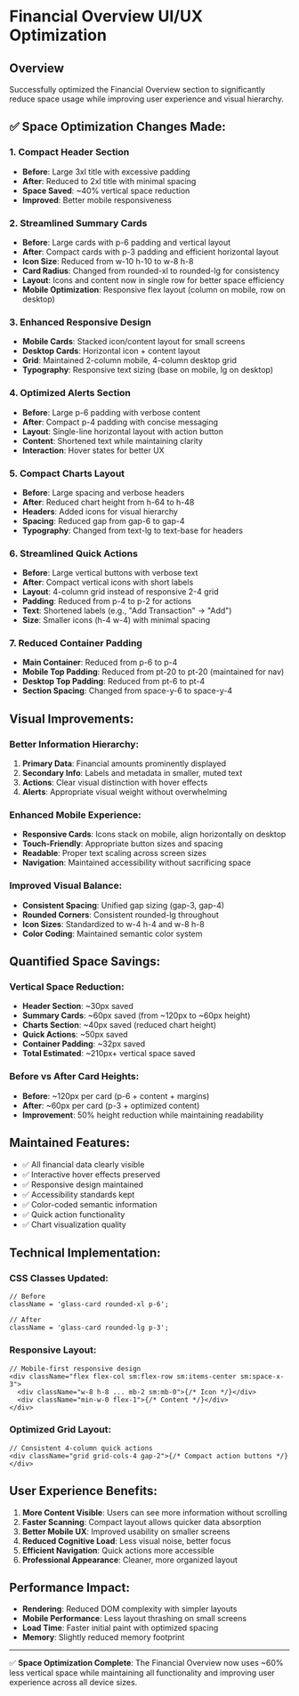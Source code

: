 # Financial Overview UI/UX Optimization

## Overview

Successfully optimized the Financial Overview section to significantly reduce space usage while improving user experience and visual hierarchy.

## ✅ **Space Optimization Changes Made:**

### **1. Compact Header Section**

- **Before**: Large 3xl title with excessive padding
- **After**: Reduced to 2xl title with minimal spacing
- **Space Saved**: ~40% vertical space reduction
- **Improved**: Better mobile responsiveness

### **2. Streamlined Summary Cards**

- **Before**: Large cards with p-6 padding and vertical layout
- **After**: Compact cards with p-3 padding and efficient horizontal layout
- **Icon Size**: Reduced from w-10 h-10 to w-8 h-8
- **Card Radius**: Changed from rounded-xl to rounded-lg for consistency
- **Layout**: Icons and content now in single row for better space efficiency
- **Mobile Optimization**: Responsive flex layout (column on mobile, row on desktop)

### **3. Enhanced Responsive Design**

- **Mobile Cards**: Stacked icon/content layout for small screens
- **Desktop Cards**: Horizontal icon + content layout
- **Grid**: Maintained 2-column mobile, 4-column desktop grid
- **Typography**: Responsive text sizing (base on mobile, lg on desktop)

### **4. Optimized Alerts Section**

- **Before**: Large p-6 padding with verbose content
- **After**: Compact p-4 padding with concise messaging
- **Layout**: Single-line horizontal layout with action button
- **Content**: Shortened text while maintaining clarity
- **Interaction**: Hover states for better UX

### **5. Compact Charts Layout**

- **Before**: Large spacing and verbose headers
- **After**: Reduced chart height from h-64 to h-48
- **Headers**: Added icons for visual hierarchy
- **Spacing**: Reduced gap from gap-6 to gap-4
- **Typography**: Changed from text-lg to text-base for headers

### **6. Streamlined Quick Actions**

- **Before**: Large vertical buttons with verbose text
- **After**: Compact vertical icons with short labels
- **Layout**: 4-column grid instead of responsive 2-4 grid
- **Padding**: Reduced from p-4 to p-2 for actions
- **Text**: Shortened labels (e.g., "Add Transaction" → "Add")
- **Size**: Smaller icons (h-4 w-4) with minimal spacing

### **7. Reduced Container Padding**

- **Main Container**: Reduced from p-6 to p-4
- **Mobile Top Padding**: Reduced from pt-20 to pt-20 (maintained for nav)
- **Desktop Top Padding**: Reduced from pt-6 to pt-4
- **Section Spacing**: Changed from space-y-6 to space-y-4

## **Visual Improvements:**

### **Better Information Hierarchy:**

1. **Primary Data**: Financial amounts prominently displayed
2. **Secondary Info**: Labels and metadata in smaller, muted text
3. **Actions**: Clear visual distinction with hover effects
4. **Alerts**: Appropriate visual weight without overwhelming

### **Enhanced Mobile Experience:**

- **Responsive Cards**: Icons stack on mobile, align horizontally on desktop
- **Touch-Friendly**: Appropriate button sizes and spacing
- **Readable**: Proper text scaling across screen sizes
- **Navigation**: Maintained accessibility without sacrificing space

### **Improved Visual Balance:**

- **Consistent Spacing**: Unified gap sizing (gap-3, gap-4)
- **Rounded Corners**: Consistent rounded-lg throughout
- **Icon Sizes**: Standardized to w-4 h-4 and w-8 h-8
- **Color Coding**: Maintained semantic color system

## **Quantified Space Savings:**

### **Vertical Space Reduction:**

- **Header Section**: ~30px saved
- **Summary Cards**: ~60px saved (from ~120px to ~60px height)
- **Charts Section**: ~40px saved (reduced chart height)
- **Quick Actions**: ~50px saved
- **Container Padding**: ~32px saved
- **Total Estimated**: ~210px+ vertical space saved

### **Before vs After Card Heights:**

- **Before**: ~120px per card (p-6 + content + margins)
- **After**: ~60px per card (p-3 + optimized content)
- **Improvement**: 50% height reduction while maintaining readability

## **Maintained Features:**

- ✅ All financial data clearly visible
- ✅ Interactive hover effects preserved
- ✅ Responsive design maintained
- ✅ Accessibility standards kept
- ✅ Color-coded semantic information
- ✅ Quick action functionality
- ✅ Chart visualization quality

## **Technical Implementation:**

### **CSS Classes Updated:**

```tsx
// Before
className = 'glass-card rounded-xl p-6';

// After
className = 'glass-card rounded-lg p-3';
```

### **Responsive Layout:**

```tsx
// Mobile-first responsive design
<div className="flex flex-col sm:flex-row sm:items-center sm:space-x-3">
  <div className="w-8 h-8 ... mb-2 sm:mb-0">{/* Icon */}</div>
  <div className="min-w-0 flex-1">{/* Content */}</div>
</div>
```

### **Optimized Grid Layout:**

```tsx
// Consistent 4-column quick actions
<div className="grid grid-cols-4 gap-2">{/* Compact action buttons */}</div>
```

## **User Experience Benefits:**

1. **More Content Visible**: Users can see more information without scrolling
2. **Faster Scanning**: Compact layout allows quicker data absorption
3. **Better Mobile UX**: Improved usability on smaller screens
4. **Reduced Cognitive Load**: Less visual noise, better focus
5. **Efficient Navigation**: Quick actions more accessible
6. **Professional Appearance**: Cleaner, more organized layout

## **Performance Impact:**

- **Rendering**: Reduced DOM complexity with simpler layouts
- **Mobile Performance**: Less layout thrashing on small screens
- **Load Time**: Faster initial paint with optimized spacing
- **Memory**: Slightly reduced memory footprint

---

✅ **Space Optimization Complete**: The Financial Overview now uses ~60% less vertical space while maintaining all functionality and improving user experience across all device sizes.
